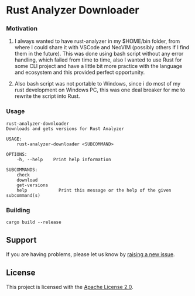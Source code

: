 # Rust Analyzer Downloader

### Motivation

1. I always wanted to have rust-analyzer in my $HOME/bin folder, from where I could share it with VSCode and NeoVIM (possibly others if I find them in the future). This was done using bash script without any error handling, which failed from time to time, also I wanted to use Rust for some CLI project and have a little bit more practice with the language and ecosystem and this provided perfect opportunity.

2. Also bash script was not portable to Windows, since i do most of my rust development on Windows PC, this was one deal breaker for me to rewrite the script into Rust.

### Usage

```
rust-analyzer-downloader
Downloads and gets versions for Rust Analyzer

USAGE:
    rust-analyzer-downloader <SUBCOMMAND>

OPTIONS:
    -h, --help    Print help information

SUBCOMMANDS:
    check
    download
    get-versions
    help            Print this message or the help of the given subcommand(s)
```

### Building

```
cargo build --release
```

## Support

If you are having problems, please let us know by [raising a new issue](https://github.com/malusev998/rust-analyzer-downloader/issues/new).

## License

This project is licensed with the [Apache License 2.0](LICENSE).
